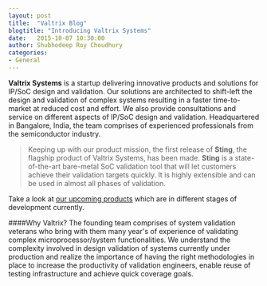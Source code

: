 ```yaml
---
layout: post
title:  "Valtrix Blog"
blogtitle: "Introducing Valtrix Systems"
date:   2015-10-07 10:30:00
author: Shubhodeep Roy Choudhury
categories: 
- General
---
```


<b>Valtrix Systems</b> is a startup delivering innovative products and solutions for IP/SoC design and validation. Our solutions are architected to shift-left the design and validation of complex systems resulting in a faster time-to-market at reduced cost and effort. We also provide consultations and service on different aspects of IP/SoC design<!--more--> and validation. Headquartered in Bangalore, India, the team comprises of experienced professionals from the semiconductor industry.

>Keeping up with our product mission, the first release of <b>Sting</b>, the flagship product of Valtrix Systems, has been made. <b>Sting</b> is a state-of-the-art bare-metal SoC validation tool that will let customers achieve their validation targets quickly. It is highly extensible and can be used in almost all phases of validation.

Take a look at [our upcoming products][upcmng-prod] which are in different stages of development currently.

####Why Valtrix?
The founding team comprises of system validation veterans who bring with them many year's of experience of validating complex microprocessor/system functionalities. We understand the complexity involved in design validation of systems currently under production and realize the importance of having the right methodologies in place to increase the productivity of validation engineers, enable reuse of testing infrastructure and achieve quick coverage goals.

[upcmng-prod]: http://www.valtrix.in/upcoming-products
